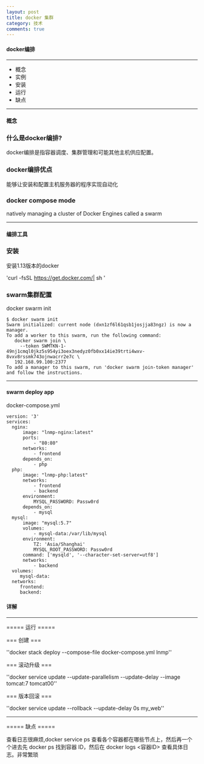 ```yaml
---
layout: post
title: docker 集群
category: 技术
comments: true
---
```


#### docker编排 #### 

---------------
  * 概念
  * 实例
  * 安装
  * 运行
  * 缺点
------------------------------



#### 概念 ####

### 什么是docker编排? ###
docker编排是指容器调度、集群管理和可能其他主机供应配置。

### docker编排优点 ###
能够让安装和配置主机服务器的程序实现自动化

### docker compose mode ###
natively managing a cluster of Docker Engines called a swarm

------------------------------------

#### 编排工具 ####

### 安装 ###
安装1.13版本的docker

'curl -fsSL https://get.docker.com/| sh ' 

### swarm集群配置 ###

docker swarm init


    $ docker swarm init
    Swarm initialized: current node (dxn1zf6l61qsb1josjja83ngz) is now a manager.
    To add a worker to this swarm, run the following command:
       docker swarm join \
         --token SWMTKN-1-49nj1cmql0jkz5s954yi3oex3nedyz0fb0xx14ie39trti4wxv-8vxv8rssmk743ojnwacrr2e7c \
       192.168.99.100:2377
    To add a manager to this swarm, run 'docker swarm join-token manager' and follow the instructions.


------------------------------------

#### swarm deploy app ####

docker-compose.yml

    version: '3'
    services:
      nginx:
          image: "lnmp-nginx:latest"
          ports:
              - "80:80"
          networks:
              - frontend
          depends_on:
              - php
      php:
          image: "lnmp-php:latest"
          networks:
              - frontend
              - backend
          environment:
              MYSQL_PASSWORD: Passw0rd
          depends_on:
              - mysql
      mysql:
          image: "mysql:5.7"
          volumes:
              - mysql-data:/var/lib/mysql
          environment:
              TZ: 'Asia/Shanghai'
              MYSQL_ROOT_PASSWORD: Passw0rd
          command: ['mysqld', '--character-set-server=utf8']
          networks:
              - backend
      volumes:
         mysql-data:
      networks:
         frontend:
         backend:

#### 详解 ####
 

------------------------------------


===== 运行 =====

=== 创建 ===

''docker stack deploy --compose-file  docker-compose.yml lnmp''

=== 滚动升级 ===

''docker service update --update-parallelism  --update-delay --image tomcat:7 tomcat00''

=== 版本回滚 ===

''docker service update  --rollback --update-delay 0s  my_web''







------------------------------------

===== 缺点 =====

查看日志很麻烦,docker service ps 查看各个容器都在哪些节点上，然后再一个个进去先 docker ps 找到容器 ID，然后在 docker logs <容器ID> 查看具体日志。非常繁琐







